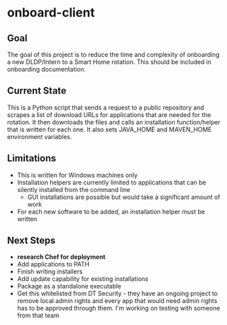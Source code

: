 # onboard-client

## Goal
The goal of this project is to reduce the time and complexity of onboarding a new DLDP/Intern to a Smart Home rotation. This should be included in onboarding documentation.

## Current State
This is a Python script that sends a request to a public repository and scrapes a list of download URLs for applications that are needed for the rotation. It then downloads the files and calls an installation function/helper that is written for each one. It also sets JAVA_HOME and MAVEN_HOME environment variables.

## Limitations
- This is written for Windows machines only
- Installation helpers are currently limited to applications that can be silently installed from the command line
  - GUI installations are possible but would take a significant amount of work
- For each new software to be added, an installation helper must be written
  
## Next Steps
- **research Chef for deployment**
- Add applications to PATH
- Finish writing installers
- Add update capability for existing installations
- Package as a standalone executable
- Get this whitelisted from DT Security - they have an ongoing project to remove local admin rights and every app that would need admin rights has to be approved through them. I'm working on testing with someone from that team
